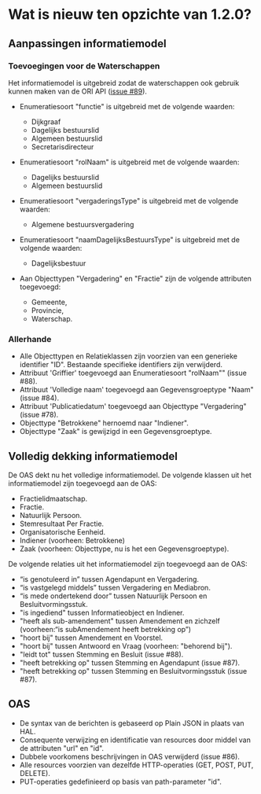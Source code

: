 # Wat is nieuw ten opzichte van 1.2.0?

## Aanpassingen informatiemodel

### Toevoegingen voor de Waterschappen

Het informatiemodel is uitgebreid zodat de waterschappen ook gebruik kunnen maken van de ORI API ([issue #89](https://github.com/VNG-Realisatie/ODS-Open-Raadsinformatie/issues/89)).

- Enumeratiesoort "functie" is uitgebreid met de volgende waarden:
  - Dijkgraaf
  - Dagelijks bestuurslid
  - Algemeen bestuurslid
  - Secretarisdirecteur

- Enumeratiesoort "rolNaam" is uitgebreid met de volgende waarden:
  - Dagelijks bestuurslid
  - Algemeen bestuurslid

- Enumeratiesoort "vergaderingsType" is uitgebreid met de volgende waarden:
  - Algemene bestuursvergadering

- Enumeratiesoort "naamDagelijksBestuursType" is uitgebreid met de volgende waarden:
  - Dagelijksbestuur

- Aan Objecttypen "Vergadering" en "Fractie" zijn de volgende attributen toegevoegd:
  - Gemeente,
  - Provincie,
  - Waterschap.

### Allerhande

- Alle Objecttypen en Relatieklassen zijn voorzien van een generieke identifier "ID". Bestaande specifieke identifiers zijn verwijderd.
- Attribuut 'Griffier' toegevoegd aan Enumeratiesoort "rolNaam"" (issue #88).
- Attribuut 'Volledige naam' toegevoegd aan Gegevensgroeptype "Naam" (issue #84).
- Attribuut 'Publicatiedatum' toegevoegd aan Objecttype "Vergadering" (issue #78).
- Objecttype "Betrokkene" hernoemd naar "Indiener".
- Objecttype "Zaak" is gewijzigd in een Gegevensgroeptype.

## Volledig dekking informatiemodel

De OAS dekt nu het volledige informatiemodel. De volgende klassen uit het informatiemodel zijn toegevoegd aan de OAS:

- Fractielidmaatschap.
- Fractie.
- Natuurlijk Persoon.
- Stemresultaat Per Fractie.
- Organisatorische Eenheid.
- Indiener (voorheen: Betrokkene)
- Zaak (voorheen: Objecttype, nu is het een Gegevensgroeptype).

De volgende relaties uit het informatiemodel zijn toegevoegd aan de OAS:

- “is genotuleerd in” tussen Agendapunt en Vergadering.
- “is vastgelegd middels” tussen Vergadering en Mediabron.
- “is mede ondertekend door” tussen Natuurlijk Persoon en Besluitvormingsstuk.
- "is ingediend" tussen Informatieobject en Indiener.
- "heeft als sub-amendement" tussen Amendement en zichzelf (voorheen:“is subAmendement heeft betrekking op”)
- "hoort bij" tussen Amendement en Voorstel.
- "hoort bij" tussen Antwoord en Vraag (voorheen: "behorend bij").
- "leidt tot" tussen Stemming en Besluit (issue #88).
- "heeft betrekking op" tussen Stemming en Agendapunt (issue #87).
- "heeft betrekking op" tussen Stemming en Besluitvormingsstuk (issue #87).

## OAS

- De syntax van de berichten is gebaseerd op Plain JSON in plaats van HAL.
- Consequente verwijzing en identificatie van resources door middel van de attributen "url" en "id".
- Dubbele voorkomens beschrijvingen in OAS verwijderd (issue #86).
- Alle resources voorzien van dezelfde HTTP-operaties (GET, POST, PUT, DELETE).
- PUT-operaties gedefinieerd op basis van path-parameter "id".
